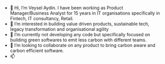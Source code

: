 - 👋 Hi, I’m Veysel Aydin. I have been working as Product Manager/Business Analyst for 15 years in IT organisations specifically in Fintech, IT consultancy, Retail. 
- 👀 I’m interested in building value driven products, sustainable tech, legacy transformation and organisational agility  
- 🌱 I’m currently not developing any code but specifically focused on building green softwares to emit less carbon with different teams. 
- 💞️ I’m looking to collaborate on any product to bring carbon aware and carbon efficient software.
- 📫 

<!---
veycelaydin/veycelaydin is a ✨ special ✨ repository because its `README.md` (this file) appears on your GitHub profile.
You can click the Preview link to take a look at your changes.
--->
